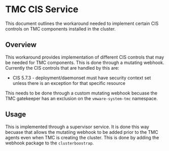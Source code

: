 # TMC CIS Service

This document outlines the workaround needed to implement certain CIS controls on TMC components installed in the cluster. 


## Overview

This workaround provides implementation of different CIS controls that may be needed for TMC components. This is done through a mutating webhook. Currently the CIS controls that are handled by this are:

* CIS 5.7.3 - deployment/daemonset must have security context set unless there is an exception for that specific resource


This needs to be done through a custom mutating webhook becuase the TMC gatekeeper has an exclusion on the `vmware-system-tmc` namespace. 


## Usage

This is implemented through a supervisor service. It is done this way becuase that allows the mutatiing webhook to be added prior to the TMC agents even when TMC is creating the cluster. This is done by adding the webhook package to the `clusterboostrap`.




